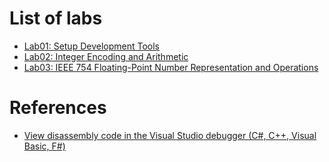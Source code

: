# List of labs
- [Lab01: Setup Development Tools](./lab01/README.md)
- [Lab02: Integer Encoding and Arithmetic](./lab02/README.md)
- [Lab03: IEEE 754 Floating-Point Number Representation and Operations](./lab03/README.md)



# References
- [View disassembly code in the Visual Studio debugger (C#, C++, Visual Basic, F#)](https://learn.microsoft.com/en-us/visualstudio/debugger/how-to-use-the-disassembly-window?view=vs-2022)